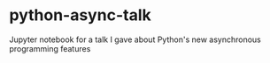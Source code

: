 # python-async-talk
Jupyter notebook for a talk I gave about Python's new asynchronous programming features
